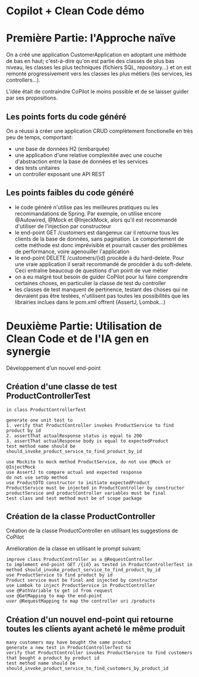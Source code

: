 # Copilot + Clean Code démo

# Première Partie: l'Approche naïve

On a créé une application CustomerApplication en adoptant une méthode de bas en haut; c'est-à-dire qu'on est partie des classes de plus bas niveau, les classes les plus techniques (fichiers SQL, repository...) et on est remonté progressivement vers les classes les plus métiers (les services, les controllers...).

L'idée était de contraindre CoPilot le moins possible et de se laisser guider par ses propositions.

## Les points forts du code généré

On a réussi à créer une application CRUD complètement fonctionelle en très peu de temps, comportant:
- une base de données H2 (embarquée)
- une application d'une relative complexitée avec une couche d'abstraction entre la base de données et les services
- des tests unitaires
- un controller exposant une API REST

## Les points faibles du code généré

- le code généré n'utilise pas les meilleures pratiques ou les recommandations de Spring. Par exemple, on utilise encore @Autowired, @Mock et @InjeckMock, alors qu'il est recommandé d'utiliser de l'injection par constructeur
- le end-point GET /customers est dangereux car il retourne tous les clients de la base de données, sans pagination. Le comportement de cette méthode est donc imprévisible et pourrait causer des problèmes de performance, voire agenouiller l'application
- le end-point DELETE /customers/{id} procède à du hard-delete. Pour une vraie application il serait recommandé de procéder à du soft-delete. Ceci entraîne beaucoup de questions d'un point de vue métier
- on a eu malgré tout besoin de guider CoPilot pour lui faire comprendre certaines choses, en particulier la classe de test du controller
- les classes de test manquent de pertinence, testant des choses qui ne devraient pas être testées, n'utilisent pas toutes les possibilités que les librairies inclues dans le pom.xml offrent (AssertJ, Lombok...)

# Deuxième Partie: Utilisation de Clean Code et de l'IA gen en synergie

Développement d'un nouvel end-point

## Création d'une classe de test ProductControllerTest

```prompt
in class ProductControllerTest

generate one unit test to 
1. verify that ProductController invokes ProductService to find product by id
2. assertThat actualResponse status is equal to 200
3. assertThat actualResponse body is equal to expectedProduct
test method name should be should_invoke_product_service_to_find_product_by_id

use Mockito to mock method ProductService, do not use @Mock or @InjectMock
use AssertJ to compare actual and expected response
do not use setUp method
use ProductDTO constructor to initiate expectedProduct
ProductService must be injected in ProductController by constructor
productService and productController variables must be final
test class and test method must be of scope package
```

## Création de la classe ProductController

Création de la classe ProductController en utilisant les suggestions de CoPilot

Amélioration de la classe en utilisant le prompt suivant:

```prompt
improve class ProductController as a @RequestController
to implement end-point GET /{id} as tested in ProductControllerTest in method should_invoke_product_service_to_find_product_by_id
use ProductService to find product by id
Product service must be final and injected by constructor
use Lombok to inject ProductService in ProductController
use @PathVariable to get id from request
use @GetMapping to map the end-point
user @RequestMapping to map the controller uri /products
```

## Création d'un nouvel end-point qui retourne toutes les clients ayant acheté le même produit

```prompt
many customers may have bought the same product
generate a new test in ProductControllerTest to 
verify that ProductController invokes ProductService to find customers that bought a product by product id
test method name should be should_invoke_product_service_to_find_customers_by_product_id
```
